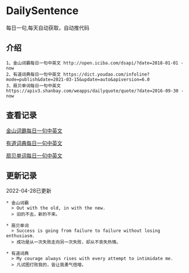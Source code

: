 # DailySentence

每日一句,每天自动获取，自动推代码

## 介绍

```
1、金山词霸每日一句中英文 http://open.iciba.com/dsapi/?date=2018-01-01 - now
2、有道词典每日一句中英文 https://dict.youdao.com/infoline?mode=publish&date=2021-03-15&update=auto&apiversion=6.0
3、扇贝单词每日一句中英文 https://apiv3.shanbay.com/weapps/dailyquote/quote/?date=2016-09-30 - now
```

## 查看记录

[金山词霸每日一句中英文](./data/iciba/)

[有道词典每日一句中英文](./data/youdao/)

[扇贝单词每日一句中英文](./data/shanbay/)

## 更新记录
2022-04-28已更新 
```
* 金山词霸
  > Out with the old, in with the new.
  > 旧的不去，新的不来。

* 扇贝单词
  > Success is going from failure to failure without losing enthusiasm.
  > 成功是从一次失败走向另一次失败，却从不丧失热情。

* 有道词典
  > My courage always rises with every attempt to intimidate me.
  > 凡试图打败我的，皆让我勇气倍增。

```
